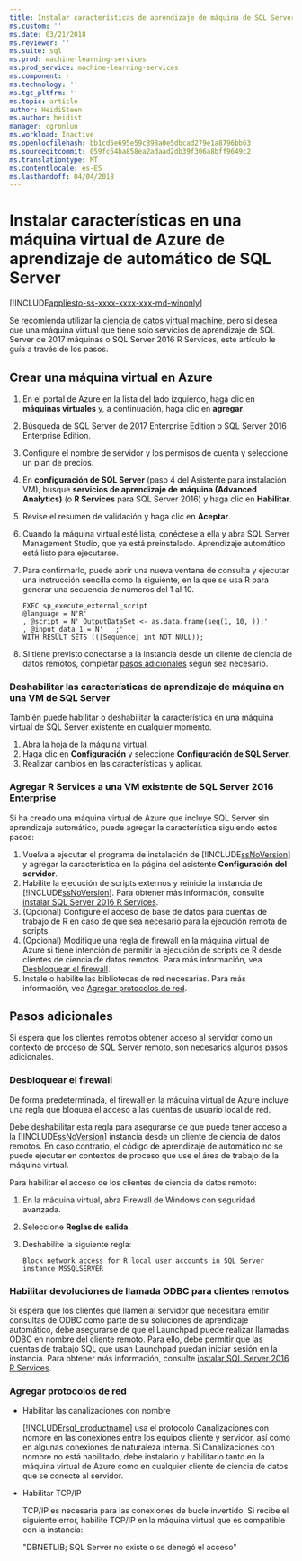 ```yaml
---
title: Instalar características de aprendizaje de máquina de SQL Server en una máquina virtual de Azure | Documentos de Microsoft
ms.custom: ''
ms.date: 03/21/2018
ms.reviewer: ''
ms.suite: sql
ms.prod: machine-learning-services
ms.prod_service: machine-learning-services
ms.component: r
ms.technology: ''
ms.tgt_pltfrm: ''
ms.topic: article
author: HeidiSteen
ms.author: heidist
manager: cgronlun
ms.workload: Inactive
ms.openlocfilehash: bb1cd5e695e59c898a0e5dbcad279e1a8796bb63
ms.sourcegitcommit: 059fc64ba858ea2adaad2db39f306a8bff9649c2
ms.translationtype: MT
ms.contentlocale: es-ES
ms.lasthandoff: 04/04/2018
---
```

# <a name="install-sql-server-machine-learning-features-on-an-azure-virtual-machine"></a>Instalar características en una máquina virtual de Azure de aprendizaje de automático de SQL Server
[!INCLUDE[appliesto-ss-xxxx-xxxx-xxx-md-winonly](../../includes/appliesto-ss-xxxx-xxxx-xxx-md-winonly.md)]
 
Se recomienda utilizar la [ciencia de datos virtual machine](ttps://docs.microsoft.com/azure/machine-learning/data-science-virtual-machine/provision-vm), pero si desea que una máquina virtual que tiene solo servicios de aprendizaje de SQL Server de 2017 máquinas o SQL Server 2016 R Services, este artículo le guía a través de los pasos.

## <a name="create-a-virtual-machine-on-azure"></a>Crear una máquina virtual en Azure

1. En el portal de Azure en la lista del lado izquierdo, haga clic en **máquinas virtuales** y, a continuación, haga clic en **agregar**.
2. Búsqueda de SQL Server de 2017 Enterprise Edition o SQL Server 2016 Enterprise Edition.
3. Configure el nombre de servidor y los permisos de cuenta y seleccione un plan de precios.
4. En **configuración de SQL Server** (paso 4 del Asistente para instalación VM), busque **servicios de aprendizaje de máquina (Advanced Analytics)** (o **R Services** para SQL Server 2016) y haga clic en  **Habilitar**.
5. Revise el resumen de validación y haga clic en **Aceptar**.
6. Cuando la máquina virtual esté lista, conéctese a ella y abra SQL Server Management Studio, que ya está preinstalado. Aprendizaje automático está listo para ejecutarse.
7. Para confirmarlo, puede abrir una nueva ventana de consulta y ejecutar una instrucción sencilla como la siguiente, en la que se usa R para generar una secuencia de números del 1 al 10.

    ```
    EXEC sp_execute_external_script
    @language = N'R'
    , @script = N' OutputDataSet <- as.data.frame(seq(1, 10, ));'
    , @input_data_1 = N'   ;'
    WITH RESULT SETS (([Sequence] int NOT NULL));
    ```

6. Si tiene previsto conectarse a la instancia desde un cliente de ciencia de datos remotos, completar [pasos adicionales](#additional-steps) según sea necesario.

### <a name="disable-machine-learning-features-on-a-sql-server-vm"></a>Deshabilitar las características de aprendizaje de máquina en una VM de SQL Server

También puede habilitar o deshabilitar la característica en una máquina virtual de SQL Server existente en cualquier momento.

1. Abra la hoja de la máquina virtual.
2. Haga clic en **Configuración** y seleccione **Configuración de SQL Server**.
3. Realizar cambios en las características y aplicar.

### <a name="existing"></a>Agregar R Services a una VM existente de SQL Server 2016 Enterprise

Si ha creado una máquina virtual de Azure que incluye SQL Server sin aprendizaje automático, puede agregar la característica siguiendo estos pasos:

1. Vuelva a ejecutar el programa de instalación de [!INCLUDE[ssNoVersion](../../includes/ssnoversion-md.md)] y agregar la característica en la página del asistente **Configuración del servidor**.
2. Habilite la ejecución de scripts externos y reinicie la instancia de [!INCLUDE[ssNoVersion](../../includes/ssnoversion-md.md)]. Para obtener más información, consulte [instalar SQL Server 2016 R Services](../install/sql-r-services-windows-install.md).
3. (Opcional) Configure el acceso de base de datos para cuentas de trabajo de R en caso de que sea necesario para la ejecución remota de scripts.
4. (Opcional) Modifique una regla de firewall en la máquina virtual de Azure si tiene intención de permitir la ejecución de scripts de R desde clientes de ciencia de datos remotos. Para más información, vea [Desbloquear el firewall](#firewall).
5. Instale o habilite las bibliotecas de red necesarias. Para más información, vea [Agregar protocolos de red](#network).

## <a name="additional-steps"></a>Pasos adicionales

Si espera que los clientes remotos obtener acceso al servidor como un contexto de proceso de SQL Server remoto, son necesarios algunos pasos adicionales.

### <a name="firewall"></a>Desbloquear el firewall

De forma predeterminada, el firewall en la máquina virtual de Azure incluye una regla que bloquea el acceso a las cuentas de usuario local de red.

Debe deshabilitar esta regla para asegurarse de que puede tener acceso a la [!INCLUDE[ssNoVersion](../../includes/ssnoversion-md.md)] instancia desde un cliente de ciencia de datos remotos.  En caso contrario, el código de aprendizaje de automático no se puede ejecutar en contextos de proceso que use el área de trabajo de la máquina virtual.

Para habilitar el acceso de los clientes de ciencia de datos remoto:

1. En la máquina virtual, abra Firewall de Windows con seguridad avanzada.
2. Seleccione **Reglas de salida**.
3. Deshabilite la siguiente regla:
  
     `Block network access for R local user accounts in SQL Server instance MSSQLSERVER`
  
### <a name="enable-odbc-callbacks-for-remote-clients"></a>Habilitar devoluciones de llamada ODBC para clientes remotos

Si espera que los clientes que llamen al servidor que necesitará emitir consultas de ODBC como parte de su soluciones de aprendizaje automático, debe asegurarse de que el Launchpad puede realizar llamadas ODBC en nombre del cliente remoto. Para ello, debe permitir que las cuentas de trabajo SQL que usan Launchpad puedan iniciar sesión en la instancia.
Para obtener más información, consulte [instalar SQL Server 2016 R Services](../install/sql-r-services-windows-install.md).

### <a name="network"></a>Agregar protocolos de red

+ Habilitar las canalizaciones con nombre
  
  [!INCLUDE[rsql_productname](../../includes/rsql-productname-md.md)] usa el protocolo Canalizaciones con nombre en las conexiones entre los equipos cliente y servidor, así como en algunas conexiones de naturaleza interna. Si Canalizaciones con nombre no está habilitado, debe instalarlo y habilitarlo tanto en la máquina virtual de Azure como en cualquier cliente de ciencia de datos que se conecte al servidor.
  
+ Habilitar TCP/IP

  TCP/IP es necesaria para las conexiones de bucle invertido. Si recibe el siguiente error, habilite TCP/IP en la máquina virtual que es compatible con la instancia:

  "DBNETLIB; SQL Server no existe o se denegó el acceso"